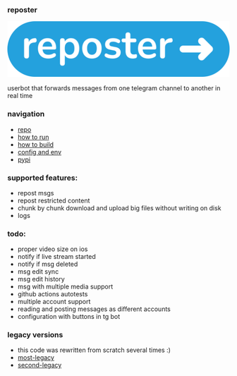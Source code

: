 ### reposter

<img src="https://github.com/gmankab/reposter/raw/main/img/transparent.png">

userbot that forwards messages from one telegram channel to another in real time

### navigation

- [repo](https://github.com/gmankab/reposter)
- [how to run](https://github.com/gmankab/reposter/blob/main/docs/run.md)
- [how to build](https://github.com/gmankab/reposter/blob/main/docs/build.md)
- [config and env](https://github.com/gmankab/reposter/blob/main/docs/config.md)
- [pypi](https://pypi.org/project/reposter)


### supported features:
- repost msgs
- repost restricted content
- chunk by chunk download and upload big files without writing on disk
- logs

### todo:
- proper video size on ios
- notify if live stream started
- notify if msg deleted
- msg edit sync
- msg edit history
- msg with multiple media support
- github actions autotests
- multiple account support
- reading and posting messages as different accounts
- configuration with buttons in tg bot

### legacy versions

- this code was rewritten from scratch several times :)
- [most-legacy](https://github.com/gmankab/reposter/tree/most-legacy)
- [second-legacy](https://github.com/gmankab/reposter/tree/second-legacy)

